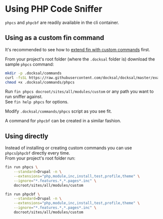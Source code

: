 # Using PHP Code Sniffer

`phpcs` and `phpcbf` are readily available in the cli container.

## Using as a custom fin command

It's recommended to see how to [extend fin with custom commands](../fin/custom-commands.md) first.

From your project's root folder (where the `.docksal` folder is) download the sample `phpcs` command:

```bash
mkdir -p .docksal/commands
curl -fsSL https://raw.githubusercontent.com/docksal/docksal/master/examples/.docksal/commands/phpcs -o .docksal/commands/phpcs
chmod +x .docksal/commands/phpcs
```

Run `fin phpcs docroot/sites/all/modules/custom` or any path you want to run sniffer against.  
See `fin help phpcs` for options.

Modify `.docksal/commands/phpcs` script as you see fit.

A command for `phpcbf` can be created in a similar fashion.

## Using directly

Instead of installing or creating custom commands you can use `phpcs`/`phpcbf` directly every time.  
From your project's root folder run:

```bash
fin run phpcs \
    --standard=Drupal -n \
    --extensions="php,module,inc,install,test,profile,theme" \
    --ignore="*.features.*,*.pages*.inc" \
    docroot/sites/all/modules/custom
```

```bash
fin run phpcbf \
    --standard=Drupal -n \
    --extensions="php,module,inc,install,test,profile,theme" \
    --ignore="*.features.*,*.pages*.inc" \
    docroot/sites/all/modules/custom
```
